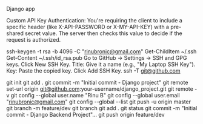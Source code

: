 
Django app


Custom API Key Authentication:
You're requiring the client to include a specific header (like X-API-PASSWORD or X-MY-API-KEY) with a pre-shared secret value. The server then checks this value to decide if the request is authorized.

ssh-keygen -t rsa -b 4096 -C "rinubronic@gmail.com"
Get-ChildItem ~/.ssh
Get-Content ~/.ssh/id_rsa.pub
Go to GitHub → Settings → SSH and GPG keys.
Click New SSH Key.
Title: Give it a name (e.g., "My Laptop SSH Key").
Key: Paste the copied key.
Click Add SSH Key.
ssh -T git@github.com

git init
git add .
git commit -m "Initial commit - Django project"
git remote set-url origin git@github.com:your-username/django_project.git
git remote -v
git config --global user.name "Rinu B"
git config --global user.email "rinubronic@gmail.com"
git config --global --list
git push -u origin master
git branch -m feature/dev
git branch
git add .
git status
git commit -m "Initial commit - Django Backend Project"...
git push origin feature/dev


